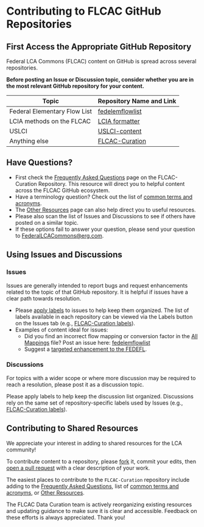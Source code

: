 # Contributing to FLCAC GitHub Repositories

## First Access the Appropriate GitHub Repository
Federal LCA Commons (FLCAC) content on GitHub is spread across several repositories. 


**Before posting an Issue or Discussion topic, consider whether you are in the most relevant GitHub repository for your content.**

 Topic | Repository Name and Link 
 --- | ---
 Federal Elementary Flow List | [fedelemflowlist](https://github.com/USEPA/fedelemflowlist)
 LCIA methods on the FLCAC | [LCIA formatter](https://github.com/USEPA/LCIAformatter)
 USLCI | [USLCI-content](https://github.com/FLCAC-admin/uslci-content)
 Anything else | [FLCAC-Curation](https://github.com/FLCAC-admin/FLCAC-Curation)


## Have Questions?

- First check the [Frequently Asked Questions](https://github.com/FLCAC-admin/FLCAC-Curation/blob/main/docs/FAQ.md) page on the FLCAC-Curation Repository. 
This resource will direct you to helpful content across the FLCAC GitHub ecosystem.
- Have a terminology question? Check out the list of [common terms and acronyms](https://github.com/FLCAC-admin/FLCAC-Curation/blob/main/docs/CommonTermAcronyms.md). 
- The [Other Resources](https://github.com/FLCAC-admin/FLCAC-Curation/blob/main/docs/OtherResources.md) page can also help direct you to useful resources. 
- Please also scan the list of Issues and Discussions to see if others have posted on a similar topic. 
- If these options fail to answer your question, please send your question to FederalLCACommons@erg.com. 

## Using Issues and Discussions

### Issues

Issues are generally intended to report bugs and request enhancements related to the topic of that GitHub repository. 
It is helpful if issues have a clear path towards resolution.

- Please [apply labels](https://docs.github.com/en/issues/using-labels-and-milestones-to-track-work/managing-labels#applying-a-label) to issues to help keep them organized. The list of labels available in each repository can be viewed via the Labels button on the Issues tab (e.g., [FLCAC-Curation labels](https://github.com/FLCAC-admin/FLCAC-Curation/labels)).
- Examples of content ideal for issues:
    - Did you find an incorrect flow mapping or conversion factor in the [All Mappings](https://dmap-data-commons-ord.s3.amazonaws.com/fedelemflowlist/All_Mappings.xlsx) file? 
    Post an issue here: [fedelemflowlist](https://github.com/USEPA/fedelemflowlist)
    - Suggest a [targeted enhancement to the FEDEFL](https://github.com/USEPA/fedelemflowlist/issues/137).

### Discussions
For topics with a wider scope or where more discussion may be required to reach a resolution, please post it as a discussion topic. 

Please apply labels to help keep the discussion list organized. 
Discussions rely on the same set of repository-specific labels used by Issues (e.g., [FLCAC-Curation labels](https://github.com/FLCAC-admin/FLCAC-Curation/labels)).

## Contributing to Shared Resources

We appreciate your interest in adding to shared resources for the LCA community!

To contribute content to a repository, please [fork](https://docs.github.com/en/pull-requests/collaborating-with-pull-requests/working-with-forks/about-forks) it, commit your edits, then [open a pull request](https://docs.github.com/en/pull-requests/collaborating-with-pull-requests/proposing-changes-to-your-work-with-pull-requests/creating-a-pull-request-from-a-fork) with a clear description of your work.

The easiest places to contribute to the `FLCAC-Curation` repository include adding to the [Frequently Asked Questions](https://github.com/FLCAC-admin/FLCAC-Curation/blob/main/docs/FAQ.md), list of [common terms and acronyms](https://github.com/FLCAC-admin/FLCAC-Curation/blob/main/docs/CommonTermAcronyms.md), or  [Other Resources](https://github.com/FLCAC-admin/FLCAC-Curation/blob/main/docs/OtherResources.md). 


The FLCAC Data Curation team is actively reorganizing existing resources and updating guidance to make sure it is clear and accessible. Feedback on these efforts is always appreciated. Thank you!



